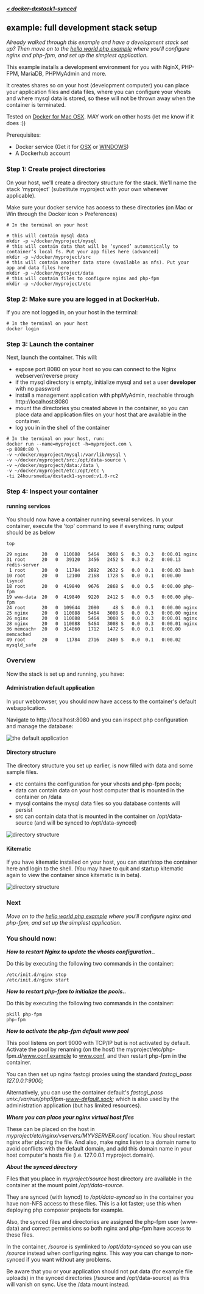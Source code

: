 ##### [< docker-dxstack1-synced](../../../README.md)
## example: full development stack setup


*Already walked through this example and have a development stack set up? Then move on to the [hello world php example](02-helloworld.md) where you'll configure nginx and php-fpm, and set up
                                                                                                     the simplest application.*


This example installs a development environment for you with NginX, PHP-FPM, MariaDB, PHPMyAdmin and more.

It creates shares so on your host (development computer) you can place your application files and data files,
where you can configure your vhosts and where mysql data is stored, so these will not be thrown away when the container is terminated.



Tested on [Docker for Mac OSX](https://docs.docker.com/docker-for-mac/). MAY work on other hosts (let me know if it does :))

Prerequisites:

- Docker service (Get it for [OSX](https://docs.docker.com/docker-for-mac/) or [WINDOWS](https://docs.docker.com/docker-for-windows/))
- A Dockerhub account

### Step 1: Create project directories

On your host, we'll create a directory structure for the stack. We'll name the stack 'myproject'
(substitute myproject with your own whenever applicable).

Make sure your docker service has access to these directories (on Mac or Win through the Docker icon > Preferences)

```
# In the terminal on your host

# this will contain mysql data
mkdir -p ~/docker/myproject/mysql
# this will contain data that will be ‘synced’ automatically to container’s local fs. Put your app files here (advanced)
mkdir -p ~/docker/myproject/src
# this will contain another data store (available as nfs). Put your app and data files here
mkdir -p ~/docker/myproject/data
# this will contain files to configure nginx and php-fpm
mkdir -p ~/docker/myproject/etc
```

### Step 2: Make sure you are logged in at DockerHub.

If you are not logged in, on your host in the terminal:

```
# In the terminal on your host
docker login
```

### Step 3: Launch the container

Next, launch the container. This will:

* expose port 8080 on your host so you can connect to the Nginx webserver/reverse proxy
* if the mysql directory is empty, initialize mysql and set a user **developer** with no password
* install a management application with phpMyAdmin, reachable through http://localhost:8080
* mount the directories you created above in the container, so you can place data and application
 files on your host that are available in the container.
* log you in in the shell of the container
 
 
```
# In the terminal on your host, run:
docker run --name=myproject -h=myproject.com \
-p 8080:80 \
-v ~/docker/myproject/mysql:/var/lib/mysql \
-v ~/docker/myproject/src:/opt/data-source \
-v ~/docker/myproject/data:/data \
-v ~/docker/myproject/etc:/opt/etc \
-ti 24hoursmedia/dxstack1-synced:v1.0-rc2

```

### Step 4: Inspect your container

#### running services
You should now have a container running several services. In your container, execute the 'top' command to see if everything runs;
output should be as below

```
top

29 nginx     20   0  110088   5464   3008 S   0.3  0.3   0:00.01 nginx                                                                                                                                                                                                                                                                                        
31 root      20   0   39120   3456   2452 S   0.3  0.2   0:00.13 redis-server                                                                                                                                                                                                                                                                                 
 1 root      20   0   11784   2892   2632 S   0.0  0.1   0:00.03 bash                                                                                                                                                                                                                                                                                         
10 root      20   0   12100   2168   1728 S   0.0  0.1   0:00.00 lsyncd                                                                                                                                                                                                                                                                                       
18 root      20   0  419840   9676   2868 S   0.0  0.5   0:00.00 php-fpm                                                                                                                                                                                                                                                                                      
19 www-data  20   0  419840   9220   2412 S   0.0  0.5   0:00.00 php-fpm                                                                                                                                                                                                                                                                                      
24 root      20   0  109644   2080     48 S   0.0  0.1   0:00.00 nginx                                                                                                                                                                                                                                                                                        
25 nginx     20   0  110088   5464   3008 S   0.0  0.3   0:00.00 nginx                                                                                                                                                                                                                                                                                        
26 nginx     20   0  110088   5464   3008 S   0.0  0.3   0:00.01 nginx                                                                                                                                                                                                                                                                                        
28 nginx     20   0  110088   5464   3008 S   0.0  0.3   0:00.01 nginx                                                                                                                                                                                                                                                                                        
36 memcach+  20   0  314860   1712   1472 S   0.0  0.1   0:00.00 memcached                                                                                                                                                                                                                                                                                    
49 root      20   0   11784   2716   2400 S   0.0  0.1   0:00.02 mysqld_safe 
```

### Overview

Now the stack is set up and running, you have:

#### Administration default application

In your webbrowser, you should now have access to the container's default webapplication.

Navigate to http://localhost:8080 and you can inspect php configuration and manage the database:

![the default application](assets/default-application.png)

#### Directory structure

The directory structure you set up earlier, is now filled with data and some sample files.

* etc contains the configuration for your vhosts and php-fpm pools;
* data can contain data on your host computer that is mounted in the container on /data
* mysql contains the mysql data files so you database contents will persist
* src can contain data that is mounted in the container on /opt/data-source (and will be synced to /opt/data-synced)


![directory structure](assets/project-dir-structure.png)


#### Kitematic

If you have kitematic installed on your host, you can start/stop the container here and login to the
shell. (You may have to quit and startup kitematic again to view the container since kitematic is in beta). 

![directory structure](assets/kitematic.png)

### Next

*Move on to the [hello world php example](02-helloworld.md) where you'll configure nginx and php-fpm, and set up
the simplest application.*


### You should now:

***How to restart Nginx to update the vhosts configuration..***

Do this by executing the following two commands in the container:
```
/etc/init.d/nginx stop
/etc/init.d/nginx start
```

***How to restart php-fpm to initialize the pools..***

Do this by executing the following two commands in the container:
```
pkill php-fpm
php-fpm
```

***How to activate the php-fpm default www pool***

This pool listens on port 9000 with TCP/IP but is not activated by default. Activate the pool by 
renaming (on the host) the myproject/etc/php-fpm.d/www.conf.example to www.conf, and then restart php-fpm in the
container.

You can then set up nginx fastcgi proxies using the standard *fastcgi_pass 127.0.0.1:9000;*

Alternatively, you can use the container default's *fastcgi_pass unix:/var/run/php5fpm-www-default.sock;* which
is also used by the administration application (but has limited resources).

***Where you can place your nginx virtual host files***

These can be placed on the host in *myproject/etc/nginx/vservers/MYVSERVER.conf* location.
You shoul restart nginx after placing the file. And also, make nginx listen to a domain name
to avoid conflicts with the default domain, and add this domain name in your host computer's hosts file
(i.e. 127.0.0.1 myproject.domain).

***About the synced directory***

Files that you place in *myproject/source* host directory are available in the container at the mount
point */opt/data-source*.

They are synced (with lsyncd) to */opt/data-synced* so in the container you have non-NFS access to these files.
This is a lot faster; use this when deploying php composer projects for example.

Also, the synced files and directories are assigned the php-fpm user (www-data)
and correct permissions so both nginx and php-fpm have access to these files.

In the container, */source* is symlinked to */opt/data-synced* so you can use */source* instead when configuring
nginx. This way you can change to non-synced if you want without any problems.

Be aware that you or your application should not put data (for example file uploads) in the synced
directories (/source and /opt/data-source) as this will vanish on sync. Use the /data mount instead.


